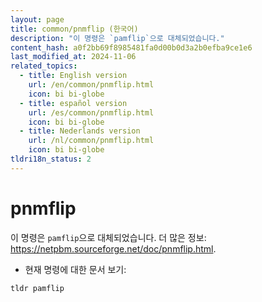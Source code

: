 ```yaml
---
layout: page
title: common/pnmflip (한국어)
description: "이 명령은 `pamflip`으로 대체되었습니다."
content_hash: a0f2bb69f8985481fa0d00b0d3a2b0efba9ce1e6
last_modified_at: 2024-11-06
related_topics:
  - title: English version
    url: /en/common/pnmflip.html
    icon: bi bi-globe
  - title: español version
    url: /es/common/pnmflip.html
    icon: bi bi-globe
  - title: Nederlands version
    url: /nl/common/pnmflip.html
    icon: bi bi-globe
tldri18n_status: 2
---
```

# pnmflip

이 명령은 `pamflip`으로 대체되었습니다.
더 많은 정보: <https://netpbm.sourceforge.net/doc/pnmflip.html>.

- 현재 명령에 대한 문서 보기:

`tldr pamflip`
